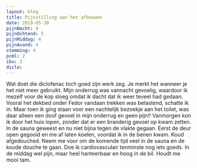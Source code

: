 ```yaml
---
layout: blog
title: Pijnstilling aan het afbouwen
date: 2019-05-30
pijnNacht: 4
pijnOchtend: 5
pijnMiddag: 4
pijnAvond: 4
stemming: 4
pcml: 2
ibu: 2
diclo: 
---
```


Wat doet die diclofenac toch goed zijn werk zeg. Je merkt het wanneer je het niet meer gebruikt. Mijn onderrug was vannacht gevoelig, waardoor ik mezelf voor de kop sloeg omdat ik dacht dat ik weer teveel had gedaan. Vooral het dekbed onder Fedor vandaan trekken was belastend, schatte ik in. Maar toen ik ging staan voor een nachtelijk bezoekje aan het toilet, was daar alleen een doof gevoel in mijn onderrug en geen pijn!! Vanmorgen kon ik door het huis lopen, zonder dat er een branderig gevoel op kwam zetten. In de sauna geweest en nu niet bijna tegen de vlakte gegaan. Eerst de deur open gegooid en me af laten koelen, voordat ik in de benen kwam. Koud afgedouched. Neem me voor om de komende tijd veel in de sauna en de koude douche te gaan. Doe ik cardiovasculair tenminste nog iets goeds.In de middag wel pijn, maar heel hanteerbaar en hoog in de bil. Houdt me mooi tam.

